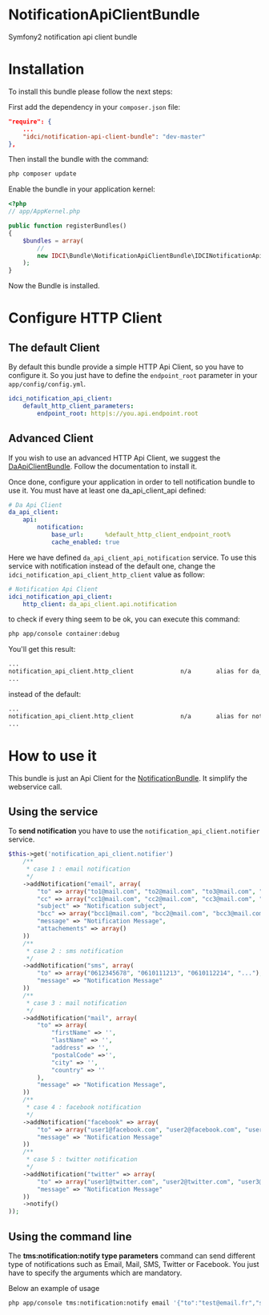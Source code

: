 NotificationApiClientBundle
===========================

Symfony2 notification api client bundle


Installation
============

To install this bundle please follow the next steps:

First add the dependency in your `composer.json` file:

```json
"require": {
    ...
    "idci/notification-api-client-bundle": "dev-master"
},
```

Then install the bundle with the command:

```sh
php composer update
```

Enable the bundle in your application kernel:

```php
<?php
// app/AppKernel.php

public function registerBundles()
{
    $bundles = array(
        //
        new IDCI\Bundle\NotificationApiClientBundle\IDCINotificationApiClientBundle(),
    );
}
```

Now the Bundle is installed.


Configure HTTP Client
=====================

The default Client
------------------

By default this bundle provide a simple HTTP Api Client, so you have to configure it.
So you just have to define the `endpoint_root` parameter in your `app/config/config.yml`.

```yml
idci_notification_api_client:
    default_http_client_parameters:
        endpoint_root: http|s://you.api.endpoint.root
```

Advanced Client
---------------

If you wish to use an advanced HTTP Api Client, we suggest the [DaApiClientBundle](https://github.com/Gnuckorg/DaApiClientBundle).
Follow the documentation to install it.

Once done, configure your application in order to tell notification bundle to use it.
You must have at least one da_api_client_api defined:

```yml
# Da Api Client
da_api_client:
    api:
        notification:
            base_url:      %default_http_client_endpoint_root%
            cache_enabled: true
```

Here we have defined `da_api_client_api_notification` service.
To use this service with notification instead of the default one, change the 
`idci_notification_api_client_http_client` value as follow:

```yml
# Notification Api Client
idci_notification_api_client:
    http_client: da_api_client.api.notification
```

to check if every thing seem to be ok, you can execute this command:

```sh
php app/console container:debug
```

You'll get this result:

```sh
...
notification_api_client.http_client             n/a       alias for da_api_client.api.notification
...
```

instead of the default:

```sh
...
notification_api_client.http_client             n/a       alias for notification_api_client.http_client.default
...
```


How to use it
=============

This bundle is just an Api Client for the [NotificationBundle](https://github.com/IDCI-Consulting/NotificationBundle).
It simplify the webservice call.

Using the service
-----------------

To **send notification** you have to use the `notification_api_client.notifier` service.

```php
$this->get('notification_api_client.notifier')
    /**
     * case 1 : email notification
     */
    ->addNotification("email", array(
        "to" => array("to1@mail.com", "to2@mail.com", "to3@mail.com", "..."),
        "cc" => array("cc1@mail.com", "cc2@mail.com", "cc3@mail.com", "..."),
        "subject" => "Notification subject",
        "bcc" => array("bcc1@mail.com", "bcc2@mail.com", "bcc3@mail.com", "..."),
        "message" => "Notification Message",
        "attachements" => array()
    ))
    /**
     * case 2 : sms notification
     */
    ->addNotification("sms", array(
        "to" => array("0612345678", "0610111213", "0610112214", "..."),
        "message" => "Notification Message"
    ))
    /**
     * case 3 : mail notification
     */
    ->addNotification("mail", array(
        "to" => array(
            "firstName" => '',
            "lastName" => '',
            "address" => '',
            "postalCode" =>'',
            "city" => '',
            "country" => ''
        ),
        "message" => "Notification Message",
    ))
    /**
     * case 4 : facebook notification
     */
    ->addNotification("facebook" => array(
        "to" => array("user1@facebook.com", "user2@facebook.com", "user3@facebook.com", "..."),
        "message" => "Notification Message"
    ))
    /**
     * case 5 : twitter notification
     */
    ->addNotification("twitter" => array(
        "to" => array("user1@twitter.com", "user2@twitter.com", "user3@twitter.com", "..."),
        "message" => "Notification Message"
    ))
    ->notify()
));
```

Using the command line
----------------------

The **tms:notification:notify type parameters** command can send different type of notifications such as Email, Mail, SMS, Twitter or Facebook.
You just have to specify the arguments which are mandatory.

Below an example of usage

```sh
php app/console tms:notification:notify email '{"to":"test@email.fr","subject":"notification via command line","message":"message to send"}'
```


